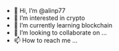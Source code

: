- 👋 Hi, I’m @alinp77
- 👀 I’m interested in crypto
- 🌱 I’m currently learning blockchain
- 💞️ I’m looking to collaborate on ...
- 📫 How to reach me ...

<!---
alinp77/alinp77 is a ✨ special ✨ repository because its `README.md` (this file) appears on your GitHub profile.
You can click the Preview link to take a look at your changes.
--->
